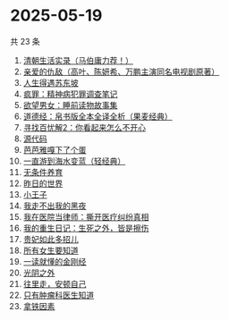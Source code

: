 # 2025-05-19

共 23 条

<!-- BEGIN WEREAD -->
<!-- 最后更新时间 2025-05-19 07:23:31 +0800 -->
1. [清朝生活实录（马伯庸力荐！）](https://weread.qq.com/web/bookDetail/02032fa0813ab9eedg017ef7)
1. [亲爱的仇敌（高叶、陈妍希、万鹏主演同名电视剧原著）](https://weread.qq.com/web/bookDetail/f2b329a0813ab9f0bg010100)
1. [人生得遇苏东坡](https://weread.qq.com/web/bookDetail/3e4329d0813ab9e2bg013519)
1. [疯罪：精神病犯罪调查笔记](https://weread.qq.com/web/bookDetail/64432c20813ab9ec0g01849d)
1. [欲望男女：睡前读物故事集](https://weread.qq.com/web/bookDetail/d8432fa0813ab9ee8g0179f4)
1. [道德经：帛书版全本全译全析（果麦经典）](https://weread.qq.com/web/bookDetail/63632e70813ab8edbg016f79)
1. [寻找百忧解2：你看起来怎么不开心](https://weread.qq.com/web/bookDetail/80a32730813ab9ebbg0103a4)
1. [源代码](https://weread.qq.com/web/bookDetail/b7932540813ab9ecdg014812)
1. [芭芭雅嘎下了个蛋](https://weread.qq.com/web/bookDetail/4a732c90813ab9eb3g019cdc)
1. [一直游到海水变蓝（轻经典）](https://weread.qq.com/web/bookDetail/0f8320a0813ab9ec2g0178a6)
1. [无条件养育](https://weread.qq.com/web/bookDetail/27b327b05e44c227b752c9d)
1. [昨日的世界](https://weread.qq.com/web/bookDetail/80a324f0716b1a6480af682)
1. [小王子](https://weread.qq.com/web/bookDetail/62a32bd0726a673262afe98)
1. [我走不出我的黑夜](https://weread.qq.com/web/bookDetail/36932a20813ab9ee8g015d45)
1. [我在医院当律师：撕开医疗纠纷真相](https://weread.qq.com/web/bookDetail/01132370813ab9ea5g01964a)
1. [我的重生日记：生死之外，皆是擦伤](https://weread.qq.com/web/bookDetail/d7432640813ab9560g013cc5)
1. [贵妃如此多招儿](https://weread.qq.com/web/bookDetail/56d32190813ab9eb8g0102fa)
1. [所有女生要知道](https://weread.qq.com/web/bookDetail/36a325d0813ab89dbg0128d1)
1. [一读就懂的金刚经](https://weread.qq.com/web/bookDetail/0a232c70813ab9d9bg012217)
1. [光阴之外](https://weread.qq.com/web/bookDetail/72e325c0727d77d472e6ff7)
1. [往里走，安顿自己](https://weread.qq.com/web/bookDetail/80032d40813ab71b8g012ac6)
1. [只有肿瘤科医生知道](https://weread.qq.com/web/bookDetail/6fd32b60813ab9e2cg0149b3)
1. [拿铁因素](https://weread.qq.com/web/bookDetail/a1a32200813ab9e87g014bf7)
<!-- END WEREAD -->